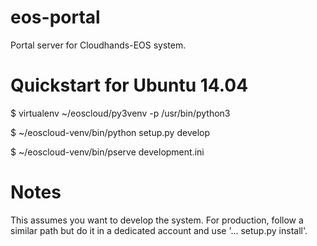# eos-portal
Portal server for Cloudhands-EOS system.

# Quickstart for Ubuntu 14.04

 $ virtualenv ~/eoscloud/py3venv -p /usr/bin/python3

 $ ~/eoscloud-venv/bin/python setup.py develop

 $ ~/eoscloud-venv/bin/pserve development.ini
 
# Notes

This assumes you want to develop the system.  For production, follow a
similar path but do it in a dedicated account and use '... setup.py install'.


